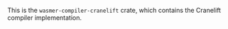 This is the `wasmer-compiler-cranelift` crate, which contains the
Cranelift compiler implementation.

